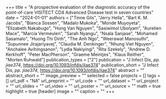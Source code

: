 +++
title = "A prospective evaluation of the diagnostic accuracy of the point-of-care VISITECT CD4 Advanced Disease test in seven countries"
date = "2024-01-01"
authors = ["Tinne Gils", "Jerry Hella", "Bart K. M. Jacobs", "Bianca Sossen", "Madalo Mukoka", "Monde Muyoyeta", "Elizabeth Nakabugo", "Hung Van Nguyen", "Sasiwimol Ubolyam", "Aurelien Mace", "Marcia Vermeulen", "Sarah Nyangu", "Nsala Sanjase", "Mohamed Sasamalo", "Huong Thi Dinh", "The Anh Ngo", "Weerawat Manosuthi", "Supunnee Jirajariyavej", "Claudia M. Denkinger", "Nhung Viet Nguyen", "Anchalee Avihingsanon", "Lydia Nakiyingi", "Rita Szekely", "Andrew D. Kerkhoff", "Peter MacPherson", "Graeme Meintjes", "Klaus Reither", "Morten Ruhwald"]
publication_types = ["2"]
publication = "J Infect Dis, _pp. jiae374_, https://doi.org/10.1093/infdis/jiae374"
publication_short = "J Infect Dis, _pp. jiae374_, https://doi.org/10.1093/infdis/jiae374"
abstract = ""
abstract_short = ""
image_preview = ""
selected = false
projects = []
tags = []
url_pdf = "NA"
url_preprint = ""
url_code = ""
url_dataset = ""
url_project = ""
url_slides = ""
url_video = ""
url_poster = ""
url_source = ""
math = true
highlight = true
[header]
image = ""
caption = ""
+++

